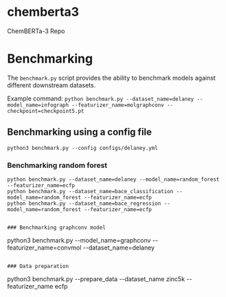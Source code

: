 # chemberta3
ChemBERTa-3 Repo


# Benchmarking
The `benchmark.py` script provides the ability to benchmark models against different downstream datasets.

Example command:
```python benchmark.py --dataset_name=delaney --model_name=infograph --featurizer_name=molgraphconv --checkpoint=checkpoint5.pt```

## Benchmarking using a config file
```
python3 benchmark.py --config configs/delaney.yml
```

### Benchmarking random forest

```
python benchmark.py --dataset_name=delaney --model_name=random_forest --featurizer_name=ecfp
python benchmark.py --dataset_name=bace_classification --model_name=random_forest --featurizer_name=ecfp
python benchmark.py --dataset_name=bace_regression --model_name=random_forest --featurizer_name=ecfp


### Benchmarking graphconv model
```
python3 benchmark.py --model_name=graphconv --featurizer_name=convmol --dataset_name=delaney
```

### Data preparation
```
python3 benchmark.py --prepare_data --dataset_name zinc5k --featurizer_name ecfp
```
